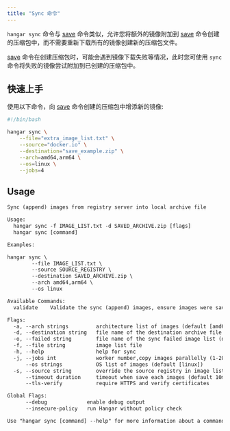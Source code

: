 ```yaml
---
title: "Sync 命令"
---
```


`hangar sync` 命令与 [save](/docs/v1.8/save/save) 命令类似，允许您将额外的镜像附加到 [save](/docs/v1.8/save/save) 命令创建的压缩包中，而不需要重新下载所有的镜像创建新的压缩包文件。

[save](/docs/v1.8/save/save) 命令在创建压缩包时，可能会遇到镜像下载失败等情况，此时您可使用 `sync` 命令将失败的镜像尝试附加到已创建的压缩包中。

## 快速上手

使用以下命令，向 [save](/docs/v1.8/save/save#快速上手) 命令创建的压缩包中增添新的镜像:

```bash
#!/bin/bash

hangar sync \
    --file="extra_image_list.txt" \
    --source="docker.io" \
    --destination="save_example.zip" \
    --arch=amd64,arm64 \
    --os=linux \
    --jobs=4
```

## Usage

```txt title="hangar sync --help"
Sync (append) images from registry server into local archive file

Usage:
  hangar sync -f IMAGE_LIST.txt -d SAVED_ARCHIVE.zip [flags]
  hangar sync [command]

Examples:

hangar sync \
        --file IMAGE_LIST.txt \
        --source SOURCE_REGISTRY \
        --destination SAVED_ARCHIVE.zip \
        --arch amd64,arm64 \
        --os linux

Available Commands:
  validate    Validate the sync (append) images, ensure images were saved into archive file

Flags:
  -a, --arch strings         architecture list of images (default [amd64,arm64])
  -d, --destination string   file name of the destination archive file
  -o, --failed string        file name of the sync failed image list (default "sync-failed.txt")
  -f, --file string          image list file
  -h, --help                 help for sync
  -j, --jobs int             worker number,copy images parallelly (1-20) (default 1)
      --os strings           OS list of images (default [linux])
  -s, --source string        override the source registry in image list
      --timeout duration     timeout when save each images (default 10m0s)
      --tls-verify           require HTTPS and verify certificates

Global Flags:
      --debug             enable debug output
      --insecure-policy   run Hangar without policy check

Use "hangar sync [command] --help" for more information about a command.
```
